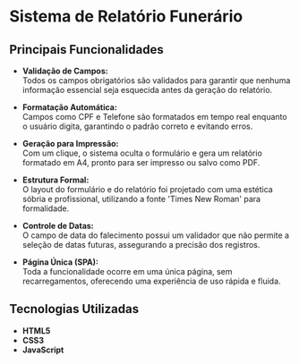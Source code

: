 # Sistema de Relatório Funerário

## Principais Funcionalidades

- **Validação de Campos:**  
    Todos os campos obrigatórios são validados para garantir que nenhuma informação essencial seja esquecida antes da geração do relatório.

- **Formatação Automática:**  
    Campos como CPF e Telefone são formatados em tempo real enquanto o usuário digita, garantindo o padrão correto e evitando erros.

- **Geração para Impressão:**  
    Com um clique, o sistema oculta o formulário e gera um relatório formatado em A4, pronto para ser impresso ou salvo como PDF.

- **Estrutura Formal:**  
    O layout do formulário e do relatório foi projetado com uma estética sóbria e profissional, utilizando a fonte 'Times New Roman' para formalidade.

- **Controle de Datas:**  
    O campo de data do falecimento possui um validador que não permite a seleção de datas futuras, assegurando a precisão dos registros.

- **Página Única (SPA):**  
    Toda a funcionalidade ocorre em uma única página, sem recarregamentos, oferecendo uma experiência de uso rápida e fluida.

## Tecnologias Utilizadas

- **HTML5**
- **CSS3**
- **JavaScript**
